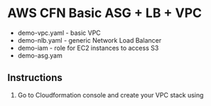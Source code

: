 AWS CFN Basic ASG + LB + VPC
=========================

 - demo-vpc.yaml - basic VPC 
 - demo-nlb.yaml - generic Network Load Balancer
 - demo-iam - role for EC2 instances to access S3
 - demo-asg.yam

Instructions
---------------

 1. Go to Cloudformation console and create your VPC stack using 

<!--stackedit_data:
eyJoaXN0b3J5IjpbMTQwODA3NTc3MV19
-->
